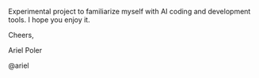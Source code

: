 Experimental project to familiarize myself with AI coding and development tools. I hope you enjoy it.

Cheers,

Ariel Poler

@ariel
